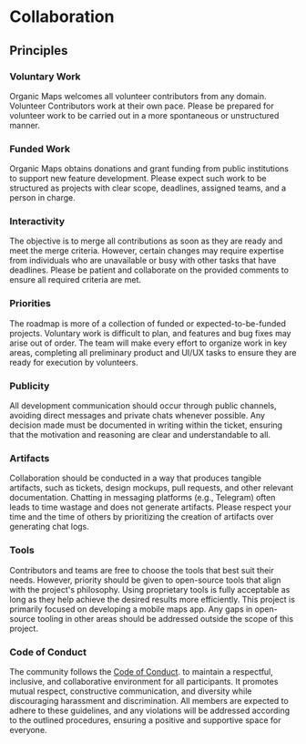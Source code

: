 # Collaboration

## Principles

### Voluntary Work

Organic Maps welcomes all volunteer contributors from any domain. Volunteer Contributors work at their own pace. Please be prepared for volunteer work to be carried out in a more spontaneous or unstructured manner.

### Funded Work

Organic Maps obtains donations and grant funding from public institutions to support new feature development. Please expect such work to be structured as projects with clear scope, deadlines, assigned teams, and a person in charge.

### Interactivity

The objective is to merge all contributions as soon as they are ready and meet the merge criteria. However, certain changes may require expertise from individuals who are unavailable or busy with other tasks that have deadlines. Please be patient and collaborate on the provided comments to ensure all required criteria are met.

### Priorities

The roadmap is more of a collection of funded or expected-to-be-funded projects. Voluntary work is difficult to plan, and features and bug fixes may arise out of order. The team will make every effort to organize work in key areas, completing all preliminary product and UI/UX tasks to ensure they are ready for execution by volunteers.

### Publicity

All development communication should occur through public channels, avoiding direct messages and private chats whenever possible. Any decision made must be documented in writing within the ticket, ensuring that the motivation and reasoning are clear and understandable to all.

### Artifacts

Collaboration should be conducted in a way that produces tangible artifacts, such as tickets, design mockups, pull requests, and other relevant documentation. Chatting in messaging platforms (e.g., Telegram) often leads to time wastage and does not generate artifacts. Please respect your time and the time of others by prioritizing the creation of artifacts over generating chat logs.

### Tools

Contributors and teams are free to choose the tools that best suit their needs. However, priority should be given to open-source tools that align with the project's philosophy. Using proprietary tools is fully acceptable as long as they help achieve the desired results more efficiently. This project is primarily focused on developing a mobile maps app. Any gaps in open-source tooling in other areas should be addressed outside the scope of this project.

### Code of Conduct

The community follows the [Code of Conduct](CODE_OF_CONDUCT.md). to maintain a respectful, inclusive, and collaborative environment for all participants. It promotes mutual respect, constructive communication, and diversity while discouraging harassment and discrimination. All members are expected to adhere to these guidelines, and any violations will be addressed according to the outlined procedures, ensuring a positive and supportive space for everyone.
